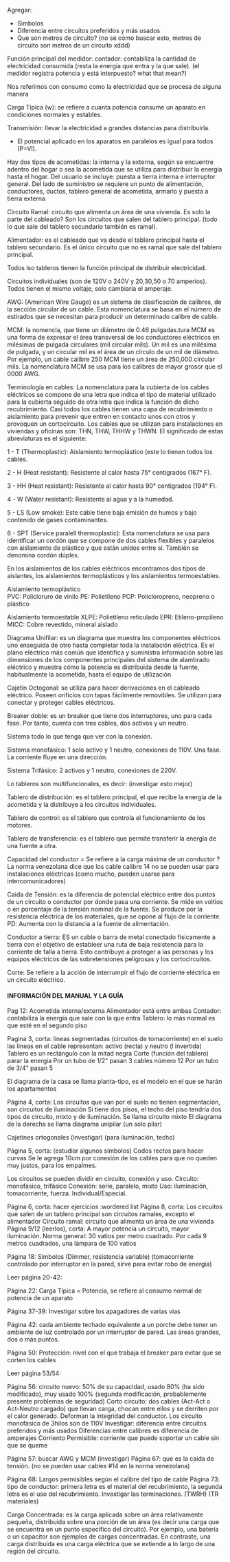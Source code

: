 Agregar: 
- Simbolos
- Diferencia entre circuitos preferidos y más usados
- Que son metros de circuito? (no sé cómo buscar esto, metros de circuito son metros de un circuito xddd)

Función principal del medidor:
    contador: contabiliza la cantidad de electricidad consumida (resta la energía que entra y la que sale). 
(el medidor registra potencia y está interpuesto? what that mean?)

Nos referimos con consumo como la electricidad que se procesa de alguna manera

Carga Típica (w): se refiere a cuanta potencia consume un aparato en condiciones normales y estables. 

Transmisión: llevar la electricidad a grandes distancias para distribuirla.

* El potencial aplicado en los aparatos en paralelos es igual para todos (P=VI).

Hay dos tipos de acometidas: la interna y la externa, según se encuentre adentro del hogar o sea la acometida que se utiliza para distribuir la energía hasta el hogar. Del usuario se incluye: puesta a tierra interna e interruptor general. Del lado de suministro se requiere un punto de alimentación, conductores, ductos, tablero general de acometida, armario y puesta a tierra externa

Circuito Ramal: circuito que alimenta un área de una vivienda. Es solo la parte del cableado? Son los circuitos que salen del tablero principal. (todo lo que sale del tablero secundario también es ramal).

Alimentador: es el cableado que va desde el tablero principal hasta el tablero secundario. Es el único circuito que no es ramal que sale del tablero principal.

Todos lso tableros tienen la función principal de distribuir electricidad. 

Circuitos individuales (son de 120V o 240V y 20,30,50 o 70 amperios). Todos tienen el mismo voltaje, solo cambiaría el amperaje.

AWG: (American Wire Gauge) es un sistema de clasificación de calibres, de la sección circular de un cable. Esta nomenclatura se basa en el número de estirados que se necesitan para producir un determinado calibre de cable.

MCM: la nomencla, que tiene un diámetro de 0.46 pulgadas.tura MCM es una forma de expresar el área transversal de los conductores eléctricos en milésimas de pulgada circulares (mil circular mils). Un mil es una milésima de pulgada, y un circular mil es el área de un círculo de un mil de diámetro. Por ejemplo, un cable calibre 250 MCM tiene un área de 250,000 circular mils. La nomenclatura MCM se usa para los calibres de mayor grosor que el 0000 AWG.

Terminología en cables: La nomenclatura para la cubierta de los cables eléctricos se compone de una letra que indica el tipo de material utilizado para la cubierta seguido de otra letra que indica la función de dicho recubrimiento.  Casi todos los cables tienen una capa de recubrimiento o aislamiento para prevenir que entren en contacto unos con otros y provoquen un cortocircuito.
          Los cables que se utilizan para instalaciones en viviendas y oficinas son: THN, THW, THHW y THWN. El significado de estas abreviaturas es el siguiente:

   1  - T (Thermoplastic): Aislamiento termoplástico (este lo tienen todos los cables.

   2  - H (Heat resistant): Resistente al calor hasta 75° centígrados (167° F).

   3  - HH (Heat resistant): Resistente al calor hasta 90° centígrados (194° F).

   4  - W (Water resistant): Resistente al agua y a la humedad.

   5  - LS (Low smoke): Este cable tiene baja emisión de humos y bajo contenido de gases contaminantes. 

   6  - SPT (Service paralell thermoplastic): Esta nomenclatura se usa para identificar un cordón que se compone de dos cables flexibles y paralelos        con aislamiento de plástico y que están unidos entre sí. También se denomina cordón dúplex.
   
  En los aislamientos de los cables eléctricos encontramos dos tipos de aislantes, los aislamientos termoplásticos y los aislamientos termoestables.

   Aislamiento termoplástico                                                                
   PVC: Policloruro de vinilo
   PE: Polietileno
   PCP: Policloropreno, neopreno o plástico
   
  Aislamiento termoestable
  XLPE: Polietileno reticulado
  EPR: Etileno-propileno
  MICC: Cobre revestido, mineral aislado

 
 Diagrama Unifilar: es un diagrama que muestra los componentes eléctricos uno enseguida de otro hasta completar toda la instalación eléctrica. Es el plano eléctrico más común que identifica y suministra información sobre las dimensiones de los componentes principales del sistema de alambrado eléctrico y muestra cómo la potencia es distribuida desde la fuente, habitualmente la acometida, hasta el equipo de utilización
 
Cajetín Octogonal: se utiliza para hacer derivaciones en el cableado eléctrico. Poseen orificios con tapas fácilmente removibles. Se utilizan para conectar y proteger cables eléctricos.

Breaker doble: es un breaker que tiene dos interruptores, uno para cada fase. Por tanto, cuenta con tres cables, dos activos y un neutro.

Sistema todo lo que tenga que ver con la conexión.

Sistema monofásico: 1 solo activo y 1 neutro, conexiones de 110V. Una fase. La corriente fluye en una dirección.

Sistema Trifásico: 2 activos y 1 neutro, conexiones de 220V.

Lo tableros son multifuncionales, es decir: (investigar esto mejor)

Tablero de distribución: es el tablero principal, el que recibe la energía de la acometida y la distribuye a los circuitos individuales.

Tablero de control: es el tablero que controla el funcionamiento de los motores.

Tablero de transferencia: es el tablero que permite transferir la energía de una fuente a otra.

Capacidad del conductor = Se refiere a la carga máxima de un conductor ?
La norma venezolana dice que los cable calibre 14 no se pueden usar para instalaciones eléctricas (como mucho, pueden usarse para intercomunicadores)

Caida de Tensión: es la diferencia de potencial eléctrico entre dos puntos de un circuito o conductor por donde pasa una corriente. Se mide en voltios o en porcentaje de la tensión nominal de la fuente. Se produce por la resistencia eléctrica de los materiales, que se opone al flujo de la corriente. PD: Aumenta con la distancia a la fuente de alimentación.

Conductor a tierra: ES un cable o barra de metal conectado físicamente a tierra con el objetivo de estableer una ruta de baja resistencia para la corriente de falla a tierra. Esto contribuye a proteger a las personas y los equipos eléctricos de las sobretensiones peligrosas y los cortocircuitos.

Corte: Se refiere a la acción de interrumpir el flujo de corriente eléctrica en un circuito eléctrico.

#### INFORMACIÓN DEL MANUAL Y LA GUÍA ####
Pag 12:
Acometida interna/externa
Alimentador está entre ambas
Contador: contabiliza la energia que sale con la que entra 
Tablero: lo más normal es que esté en el segundo piso

Pagina 3, corta:
lineas segmentadas (circuitos de tomacorriente) en el suelo
    las lineas en el cable representan: activo (recta) y neutro (l invertida)
Tablero es un rectángulo con la mitad negra
    Corte (función del tablero) parar la energia
Por un tubo de 1/2" pasan 3 cables número 12
Por un tubo de 3/4" pasan 5 

El diagrama de la casa se llama planta-tipo, es el modelo en el que se harán los apartamentos

Página 4, corta:
Los circuitos que van por el suelo no tienen segmentación, son circuitos de iluminación
Si tiene dos pisos, el techo del piso tendría dos tipos de circuito, mixto y de iluminación. Se llama circuito mixto
El diagrama de la derecha se llama diagrama unipilar (un solo pilar)

Cajetines ortogonales (investigar)
(para iluminación, techo)

Página 5, corta:
(estudiar algunos símbolos)
Codos rectos para hacer curvas 
Se le agrega 10cm por conexión de los cables para que no queden muy justos, para los empalmes.

Los circuitos se pueden dividir en circuito, conexión y uso.
Circuito: monofásico, trifásico
Conexión: serie, paralelo, mixto
Uso: iluminación, tomacorriente, fuerza. Individual/Especial.

Página 6, corta: hacer ejercicios
:wordered list
Página 8, corta:
Los circuitos que salen de un tablero principal son circuitos ramales, excepto el alimentador 
Circuito ramal: circuito que alimenta un área de una vivienda
Página 9/12 (leerlos), corta:
A mayor potencia un circuito, mayor iluminación.
Norma general: 30 vatios por metro cuadrado. Por cada 9 metros cuadrados, una lámpara de 100 vatios

Página 18: Símbolos (Dimmer, resistencia variable) (tomacorriente controlado por interruptor en la pared, sirve para evitar robo de energia)

Leer página 20-42:

Página 22: Carga Típica = Potencia, se refiere al consumo normal de potencia de un aparato

Página 37-39: Investigar sobre los apagadores de varias vias

Página 42: cada ambiente techado equivalente a un porche debe tener un ambiente de luz controlado por un interruptor de pared. Las áreas grandes, dos o más puntos.

Página 50:
Protección: nivel con el que trabaja el breaker para evitar que se corten los cables

Leer página 53/54:

Página 56: 
circuito nuevo: 50% de su capacidad, usado 80% (ha sido modificado), muy usado 100% (segunda modificación, probablemente presente problemas de seguridad)
Corto circuito: dos cables (Act-Act o Act-Neutro cargado) que llevan carga, chocan entre ellos y se derriten por el calor generado. Deforman la integridad del conductor.
Los circuito monofásico de 3hilos son de 110V 
Investigar: diferencia entre circuitos preferidos y más usados
Diferencias entre calibres es diferencia de amperajes
Corriento Permisible: corriente que puede soportar un cable sin que se queme

Página 57: buscar AWG y MCM (investigar)
Página 67: que es la caida de tensión. (no se pueden usar cables #14 en la norma venezolana)

Página 68: Largos permisibles según el calibre del tipo de cable 
Página 73: tipo de conductor: primera letra es el material del recubrimiento, la segunda letra es el uso del recubrimiento. Investigar las terminaciones. (TWRH) (TR materiales)

Carga Concentrada: es la carga aplicada sobre un área relativamente pequeña, distribuida sobre una porción de un área (es decir una carga que se encuentra en un punto específico del circuito). Por ejemplo, una batería o un capacitor son ejemplos de cargas concentradas. En contraste, una carga distribuida es una carga eléctrica que se extiende a lo largo de una región del circuito.
